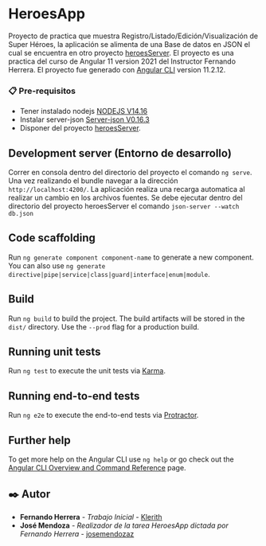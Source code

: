 # HeroesApp

Proyecto de practica que muestra Registro/Listado/Edición/Visualización de Super Héroes, la aplicación se alimenta de una Base de datos en JSON el cual se encuentra en otro proyecto [heroesServer](https://github.com/josemendozaz/heroesServer). El proyecto es una practica del curso de Angular 11 version 2021 del Instructor Fernando Herrera. El proyecto fue generado con [Angular CLI](https://github.com/angular/angular-cli) version 11.2.12.

### 📋 Pre-requisitos
* Tener instalado nodejs [NODEJS V14.16](https://nodejs.org/)
* Instalar server-json [Server-json V0.16.3](https://www.npmjs.com/package/json-server)
* Disponer del proyecto [heroesServer](https://github.com/josemendozaz/heroesServer).

## Development server (Entorno de desarrollo)

Correr en consola dentro del directorio del proyecto el comando `ng serve`. Una vez realizando el bundle navegar a la dirección `http://localhost:4200/`. La aplicación realiza una recarga automatica al realizar un cambio en los archivos fuentes.
Se debe ejecutar dentro del directorio del proyecto heroesServer el comando `json-server --watch db.json`

## Code scaffolding

Run `ng generate component component-name` to generate a new component. You can also use `ng generate directive|pipe|service|class|guard|interface|enum|module`.

## Build

Run `ng build` to build the project. The build artifacts will be stored in the `dist/` directory. Use the `--prod` flag for a production build.

## Running unit tests

Run `ng test` to execute the unit tests via [Karma](https://karma-runner.github.io).

## Running end-to-end tests

Run `ng e2e` to execute the end-to-end tests via [Protractor](http://www.protractortest.org/).

## Further help

To get more help on the Angular CLI use `ng help` or go check out the [Angular CLI Overview and Command Reference](https://angular.io/cli) page.


## ✒️ Autor 
* **Fernando Herrera** - *Trabajo Inicial* - [Klerith](https://github.com/Klerith)
* **José Mendoza** - *Realizador de la tarea HeroesApp dictada por Fernando Herrera* - [josemendozaz](https://github.com/josemendozaz)

